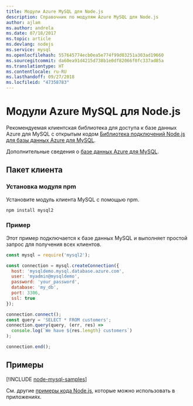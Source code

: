 ```yaml
---
title: Модули Azure MySQL для Node.js
description: Справочник по модулям Azure MySQL для Node.js
author: ajlam
ms.author: andrela
ms.date: 07/18/2017
ms.topic: article
ms.devlang: nodejs
ms.service: mysql
ms.openlocfilehash: 557645774ecb0ea5e774f99d03251a303ad19660
ms.sourcegitcommit: da60ea91d4215d738b1e0df82066f0fc337ad85a
ms.translationtype: HT
ms.contentlocale: ru-RU
ms.lasthandoff: 09/27/2018
ms.locfileid: "47358783"
---
```

# <a name="azure-mysql-modules-for-nodejs"></a>Модули Azure MySQL для Node.js

Рекомендуемая клиентская библиотека для доступа к базе данных Azure для MySQL с открытым кодом [Библиотека подключений Node.js для базы данных Azure для MySQL](https://github.com/sidorares/node-mysql2). 

Дополнительные сведения о [базе данных Azure для MySQL](https://docs.microsoft.com/azure/MySQL/).

## <a name="client-package"></a>Пакет клиента

### <a name="install-the-npm-module"></a>Установка модуля npm

Установите модуль клиента MySQL с помощью npm.

```bash
npm install mysql2
```   

### <a name="example"></a>Пример

Этот пример подключается к базе данных MySQL и выполняет простой запрос для получения всех клиентов.

```javascript
const mysql = require('mysql2');

const connection = mysql.createConnection({
  host: 'mysqldemo.mysql.database.azure.com',
  user: 'myadmin@mysqldemo',
  password: 'your_password',
  database: 'my_db',
  port: 3306,
  ssl: true
});

connection.connect();
const query = 'SELECT * FROM customers';
connection.query(query, (err, res) =>
  console.log(`We have ${res.length} customers`)
);

connection.end();
```

## <a name="samples"></a>Примеры

[!INCLUDE [node-mysql-samples](../docs-ref-conceptual/includes/mysql-samples.md)]

См. другие [примеры кода Node.js](https://azure.microsoft.com/resources/samples/?platform=nodejs), которые можно использовать в приложениях.
